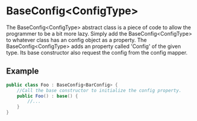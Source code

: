 # BaseConfig\<ConfigType>

The BaseConfig\<ConfigType> abstract class is a piece of code to allow the programmer to be a bit more lazy.
Simply add the BaseConfig\<ConfigType> to whatever class has an config object as a property. 
The BaseConfig\<ConfigType> adds an property called 'Config' of the given type.
Its base constructor also request the config from the config mapper.

## Example

```C#
public class Foo : BaseConfig<BarConfig> {
    //Call the base constructor to initialize the config property.
    public Foo() : base() {
        //...
    }
}
```
